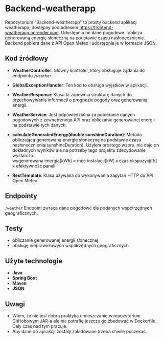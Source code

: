 # Backend-weatherapp

Repozytorium "Backend-weatherapp" to prosty backend aplikacji weatherapp, dostępny pod adresem https://frontend-weatherapp.onrender.com. Udostępnia on dane pogodowe i oblicza generowaną energię słoneczną na podstawie czasu nasłonecznienia. Backend pobiera dane z API Open Meteo i udostępnia je w formacie JSON.

## Kod źródłowy

* **WeatherController**: Główny kontroler, który obsługuje żądania do endpointu `/weather`.
* **GlobalExceptionHandler**: Ten kod to obsługa wyjątków w aplikacji.
* **WeatherResponse**: Klasa ta zapewnia strukturę danych do przechowywania informacji o prognozie pogody oraz generowanej energii.
* **WeatherService**: Jest odpowiedzialna za pobieranie danych pogodowych z zewnętrznego API oraz obliczanie generowanej energii na podstawie tych danych.

* **calculateGeneratedEnergy(double sunshineDuration)**: Metoda obliczająca generowaną energię słoneczną na podstawie czasu nasłonecznienia(sunshineDuration). Użyłem prostego wzoru, nie daje on dokładnych wyników ale na potrzeby tego projektu zdecydowanie wystarcza.  
wygenerowana energia[kWh] =
moc instalacji[kW] x czas ekspozycji[h] x efektywność paneli


* **RestTemplate**: Klasa używana do wykonywania zapytań HTTP do API Open Meteo.

## Endpointy
`/weather`
Endpoint zwraca dane pogodowe dla podanych współrzędnych geograficznych.

## Testy

* obliczanie generowanej energii słonecznej
* obsługę nieprawidłowych współrzędnych geograficznych

## Użyte technologie

* **Java**
* **Spring Boot**
* **Maven**
* **JSON**

## Uwagi

* Wiem, że nie jest dobrą praktyką umieszczanie w repozytorium GitHobowym JAR-a ale nie potrafię jeszcze go zbudować w Dockerfile. Cały czas nad tym pracuje.
* Aby dane do apliakcji zostały załadowane trzeba chwilę poczekać.
